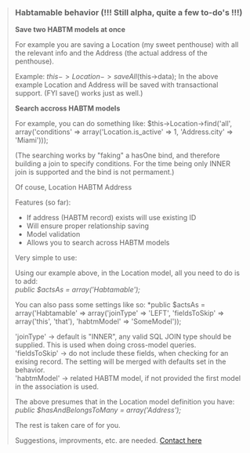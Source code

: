 > ### Habtamable behavior (!!! Still alpha, quite a few to-do's !!!)
>
> **Save two HABTM models at once**
>
> For example you are saving a Location (my sweet penthouse) with all the relevant info
> and the Address (the actual address of the penthouse).
>
> Example: $this->Location->saveAll($this->data);
> In the above example Location and Address will be saved with transactional support.
> (FYI save() works just as well.)
>
> **Search accross HABTM models**
>
> For example, you can do something like:
> $this->Location->find('all', array('conditions' => array('Location.is_active' => 1, 'Address.city' => 'Miami')));
> 
> (The searching works by "faking" a hasOne bind, and therefore building a join to specify conditions.
> For the time being only INNER join is supported and the bind is not permament.)
> 
> Of couse, Location HABTM Address
> 
> Features (so far):
> 
> - If address (HABTM record) exists will use existing ID
> - Will ensure proper relationship saving
> - Model validation 
> - Allows you to search across HABTM models
> 
> Very simple to use:
> 
> Using our example above, in the Location model, all you need to do is to add:   
> *public $actsAs = array('Habtamable');*
> 
> You can also pass some settings like so:
> *public $actsAs = array('Habtamable' => array('joinType' => 'LEFT', 'fieldsToSkip' => array('this', 'that'), 'habtmModel' => 'SomeModel'));
> 
> 'joinType' -> default is "INNER", any valid SQL JOIN type should be supplied. This is used when doing cross-model queries.    
> 'fieldsToSkip' -> do not include these fields, when checking for an exising record. The setting will be merged with defaults set in the behavior.    
> 'habtmModel' -> related HABTM model, if not provided the first model in the association is used.
> 
> The above presumes that in the Location model definition you have:  
> *public $hasAndBelongsToMany = array('Address');*
> 
> The rest is taken care of for you.
> 
> Suggestions, improvments, etc. are needed.
> [Contact here](http://wp.me/peDIi-cZ)
